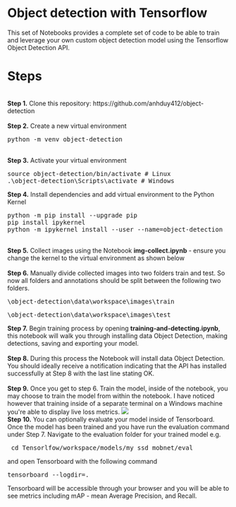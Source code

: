 # Object detection with Tensorflow
<p>This set of Notebooks provides a complete set of code to be able to train and leverage your own custom object detection model using the Tensorflow Object Detection API.

# Steps
<br />
<b>Step 1.</b> Clone this repository: https://github.com/anhduy412/object-detection
<br/><br/>
<b>Step 2.</b> Create a new virtual environment 
<pre>
python -m venv object-detection
</pre> 
<br/>
<b>Step 3.</b> Activate your virtual environment
<pre>
source object-detection/bin/activate # Linux
.\object-detection\Scripts\activate # Windows 
</pre>
<b>Step 4.</b> Install dependencies and add virtual environment to the Python Kernel
<pre>
python -m pip install --upgrade pip
pip install ipykernel
python -m ipykernel install --user --name=object-detection
</pre>
<br/>
<b>Step 5.</b> Collect images using the Notebook <b>img-collect.ipynb</b> - ensure you change the kernel to the virtual environment as shown below
<br/>
<br/>
<b>Step 6.</b> Manually divide collected images into two folders train and test. So now all folders and annotations should be split between the following two folders. <br/>
<pre>\object-detection\data\workspace\images\train<br /></pre>
<pre>\object-detection\data\workspace\images\test</pre>
<b>Step 7.</b> Begin training process by opening <b>training-and-detecting.ipynb</b>, this notebook will walk you through installing data Object Detection, making detections, saving and exporting your model. 
<br /><br/>
<b>Step 8.</b> During this process the Notebook will install data Object Detection. You should ideally receive a notification indicating that the API has installed successfully at Step 8 with the last line stating OK.  
<br> <br>
<b>Step 9.</b> Once you get to step 6. Train the model, inside of the notebook, you may choose to train the model from within the notebook. I have noticed however that training inside of a separate terminal on a Windows machine you're able to display live loss metrics. 
<img src="https://i.imgur.com/K0wLO57.png"> 
<br />
<b>Step 10.</b> You can optionally evaluate your model inside of Tensorboard. Once the model has been trained and you have run the evaluation command under Step 7. Navigate to the evaluation folder for your trained model e.g. 
<pre> cd Tensorlfow/workspace/models/my_ssd_mobnet/eval</pre> 
and open Tensorboard with the following command
<pre>tensorboard --logdir=. </pre>
Tensorboard will be accessible through your browser and you will be able to see metrics including mAP - mean Average Precision, and Recall.